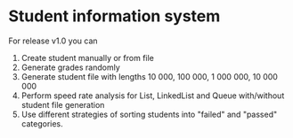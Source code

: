 # Student information system
For release v1.0 you can
1. Create student manually or from file
2. Generate grades randomly
3. Generate student file with lengths 10 000, 100 000, 1 000 000, 10 000 000
4. Perform speed rate analysis for List, LinkedList and Queue with/without student file generation
5. Use different strategies of sorting students into "failed" and "passed" categories.
